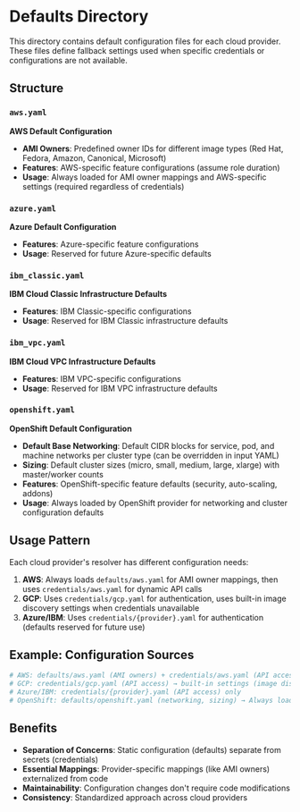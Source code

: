 # Defaults Directory

This directory contains default configuration files for each cloud provider. These files define fallback settings used when specific credentials or configurations are not available.

## Structure

### **`aws.yaml`**
**AWS Default Configuration**
- **AMI Owners**: Predefined owner IDs for different image types (Red Hat, Fedora, Amazon, Canonical, Microsoft)
- **Features**: AWS-specific feature configurations (assume role duration)
- **Usage**: Always loaded for AMI owner mappings and AWS-specific settings (required regardless of credentials)

### **`azure.yaml`**
**Azure Default Configuration**
- **Features**: Azure-specific feature configurations
- **Usage**: Reserved for future Azure-specific defaults

### **`ibm_classic.yaml`**
**IBM Cloud Classic Infrastructure Defaults**
- **Features**: IBM Classic-specific configurations
- **Usage**: Reserved for IBM Classic infrastructure defaults

### **`ibm_vpc.yaml`**
**IBM Cloud VPC Infrastructure Defaults**
- **Features**: IBM VPC-specific configurations  
- **Usage**: Reserved for IBM VPC infrastructure defaults

### **`openshift.yaml`**
**OpenShift Default Configuration**
- **Default Base Networking**: Default CIDR blocks for service, pod, and machine networks per cluster type (can be overridden in input YAML)
- **Sizing**: Default cluster sizes (micro, small, medium, large, xlarge) with master/worker counts
- **Features**: OpenShift-specific feature defaults (security, auto-scaling, addons)
- **Usage**: Always loaded by OpenShift provider for networking and cluster configuration defaults

## Usage Pattern

Each cloud provider's resolver has different configuration needs:

1. **AWS**: Always loads `defaults/aws.yaml` for AMI owner mappings, then uses `credentials/aws.yaml` for dynamic API calls
2. **GCP**: Uses `credentials/gcp.yaml` for authentication, uses built-in image discovery settings when credentials unavailable
3. **Azure/IBM**: Uses `credentials/{provider}.yaml` for authentication (defaults reserved for future use)

## Example: Configuration Sources

```yaml
# AWS: defaults/aws.yaml (AMI owners) + credentials/aws.yaml (API access) 
# GCP: credentials/gcp.yaml (API access) → built-in settings (image discovery)
# Azure/IBM: credentials/{provider}.yaml (API access) only
# OpenShift: defaults/openshift.yaml (networking, sizing) → Always loaded
```

## Benefits

- **Separation of Concerns**: Static configuration (defaults) separate from secrets (credentials)
- **Essential Mappings**: Provider-specific mappings (like AMI owners) externalized from code
- **Maintainability**: Configuration changes don't require code modifications
- **Consistency**: Standardized approach across cloud providers 
